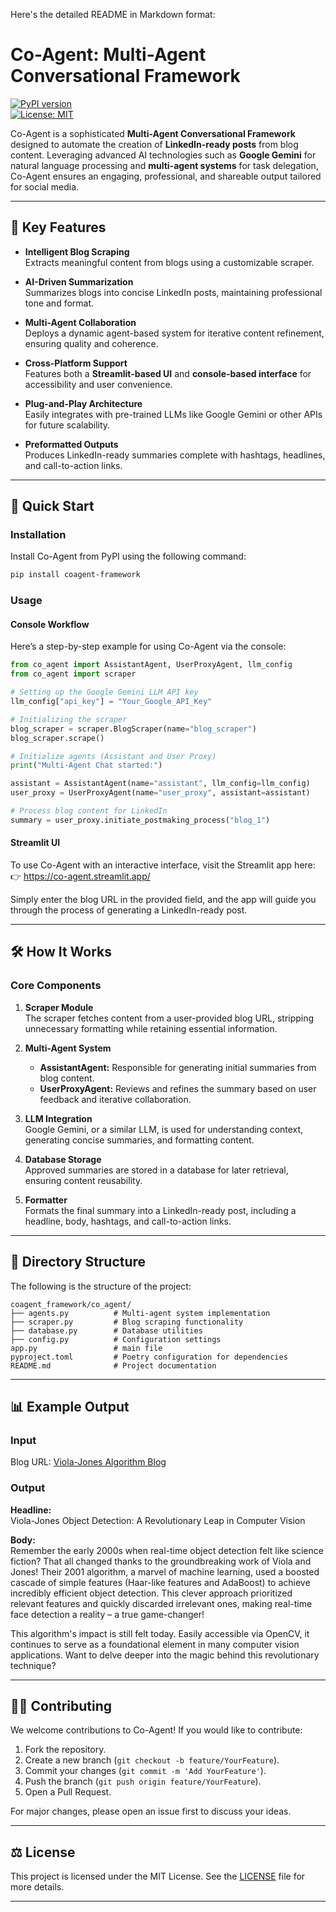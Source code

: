 Here's the detailed README in Markdown format:

# Co-Agent: Multi-Agent Conversational Framework  

[![PyPI version](https://badge.fury.io/py/coagent-framework.svg)](https://pypi.org/project/coagent-framework/)  
[![License: MIT](https://img.shields.io/badge/License-MIT-yellow.svg)](https://opensource.org/licenses/MIT)  

Co-Agent is a sophisticated **Multi-Agent Conversational Framework** designed to automate the creation of **LinkedIn-ready posts** from blog content. Leveraging advanced AI technologies such as **Google Gemini** for natural language processing and **multi-agent systems** for task delegation, Co-Agent ensures an engaging, professional, and shareable output tailored for social media.  

---

## 🌟 Key Features  

- **Intelligent Blog Scraping**  
   Extracts meaningful content from blogs using a customizable scraper.  

- **AI-Driven Summarization**  
   Summarizes blogs into concise LinkedIn posts, maintaining professional tone and format.  

- **Multi-Agent Collaboration**  
   Deploys a dynamic agent-based system for iterative content refinement, ensuring quality and coherence.  

- **Cross-Platform Support**  
   Features both a **Streamlit-based UI** and **console-based interface** for accessibility and user convenience.  

- **Plug-and-Play Architecture**  
   Easily integrates with pre-trained LLMs like Google Gemini or other APIs for future scalability.  

- **Preformatted Outputs**  
   Produces LinkedIn-ready summaries complete with hashtags, headlines, and call-to-action links.  

---

## 🚀 Quick Start  

### Installation  

Install Co-Agent from PyPI using the following command:  

```bash
pip install coagent-framework
```  


### Usage  

#### Console Workflow  

Here’s a step-by-step example for using Co-Agent via the console:  

```python
from co_agent import AssistantAgent, UserProxyAgent, llm_config
from co_agent import scraper

# Setting up the Google Gemini LLM API key
llm_config["api_key"] = "Your_Google_API_Key"

# Initializing the scraper
blog_scraper = scraper.BlogScraper(name="blog_scraper")
blog_scraper.scrape()   

# Initialize agents (Assistant and User Proxy)
print("Multi-Agent Chat started:")

assistant = AssistantAgent(name="assistant", llm_config=llm_config)
user_proxy = UserProxyAgent(name="user_proxy", assistant=assistant)

# Process blog content for LinkedIn
summary = user_proxy.initiate_postmaking_process("blog_1")
```  

#### Streamlit UI  
To use Co-Agent with an interactive interface, visit the Streamlit app here:
👉 https://co-agent.streamlit.app/

Simply enter the blog URL in the provided field, and the app will guide you through the process of generating a LinkedIn-ready post.

---

## 🛠️ How It Works  

### Core Components  

1. **Scraper Module**  
   The scraper fetches content from a user-provided blog URL, stripping unnecessary formatting while retaining essential information.  

2. **Multi-Agent System**  
   - **AssistantAgent:** Responsible for generating initial summaries from blog content.  
   - **UserProxyAgent:** Reviews and refines the summary based on user feedback and iterative collaboration.  

3. **LLM Integration**  
   Google Gemini, or a similar LLM, is used for understanding context, generating concise summaries, and formatting content.  

4. **Database Storage**  
   Approved summaries are stored in a database for later retrieval, ensuring content reusability.  

5. **Formatter**  
   Formats the final summary into a LinkedIn-ready post, including a headline, body, hashtags, and call-to-action links.  

---

## 📂 Directory Structure  

The following is the structure of the project:  

```
coagent_framework/co_agent/
├── agents.py          # Multi-agent system implementation
├── scraper.py         # Blog scraping functionality
├── database.py        # Database utilities
├── config.py          # Configuration settings
app.py                 # main file
pyproject.toml         # Poetry configuration for dependencies
README.md              # Project documentation
```  

---

## 📊 Example Output  

### Input  

Blog URL: [Viola-Jones Algorithm Blog](https://medium.com/@pvt.dhruvkumar/viola-jones-algorithm-a-miracle-5e10085aba50)  

### Output  

**Headline:**  
Viola-Jones Object Detection: A Revolutionary Leap in Computer Vision  

**Body:**  
Remember the early 2000s when real-time object detection felt like science fiction? That all changed thanks to the groundbreaking work of Viola and Jones! Their 2001 algorithm, a marvel of machine learning, used a boosted cascade of simple features (Haar-like features and AdaBoost) to achieve incredibly efficient object detection. This clever approach prioritized relevant features and quickly discarded irrelevant ones, making real-time face detection a reality – a true game-changer!

This algorithm's impact is still felt today. Easily accessible via OpenCV, it continues to serve as a foundational element in many computer vision applications. Want to delve deeper into the magic behind this revolutionary technique? 

---

## 🧑‍💻 Contributing  

We welcome contributions to Co-Agent! If you would like to contribute:  

1. Fork the repository.  
2. Create a new branch (`git checkout -b feature/YourFeature`).  
3. Commit your changes (`git commit -m 'Add YourFeature'`).  
4. Push the branch (`git push origin feature/YourFeature`).  
5. Open a Pull Request.  

For major changes, please open an issue first to discuss your ideas.  

---

## ⚖️ License  

This project is licensed under the MIT License. See the [LICENSE](LICENSE) file for more details.  

---
